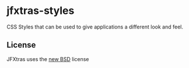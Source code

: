 jfxtras-styles
==============

CSS Styles that can be used to give applications a different look and feel.

## License

JFXtras uses the [new BSD](http://en.wikipedia.org/wiki/BSD_licenses#3-clause_license_.28.22Revised_BSD_License.22.2C_.22New_BSD_License.22.2C_or_.22Modified_BSD_License.22.29) license
